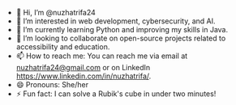 - 👋 Hi, I’m @nuzhatrifa24
- 👀 I’m interested in web development, cybersecurity, and AI.
- 🌱 I’m currently learning Python and improving my skills in Java.
- 💞️ I’m looking to collaborate on open-source projects related to accessibility and education.
- 📫 How to reach me: You can reach me via email at nuzhatrifa24@gmail.com or on LinkedIn https://www.linkedin.com/in/nuzhatrifa/.
- 😄 Pronouns: She/her
- ⚡ Fun fact: I can solve a Rubik's cube in under two minutes!

<!---
nuzhatrifa24/nuzhatrifa24 is a ✨ special ✨ repository because its `README.md` (this file) appears on your GitHub profile.
You can click the Preview link to take a look at your changes.
--->
